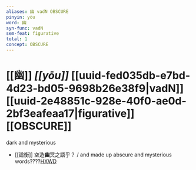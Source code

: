 ```yaml
---
aliases: 幽 vadN OBSCURE
pinyin: yōu
word: 幽
syn-func: vadN
sem-feat: figurative
total: 1
concept: OBSCURE 
---
```

# [[幽]] *[[yōu]]*  [[uuid-fed035db-e7bd-4d23-bd05-9698b26e38f9|vadN]] [[uuid-2e48851c-928e-40f0-ae0d-2bf3eafeaa17|figurative]] [[OBSCURE]]
dark and mysterious
 - [[論衡]] 空造**幽**冥之語乎？ / and made up abscure and mysterious words????[HXWD](https://hxwd.org/textview.html?location=KR3j0080_tls_024-19a.1)